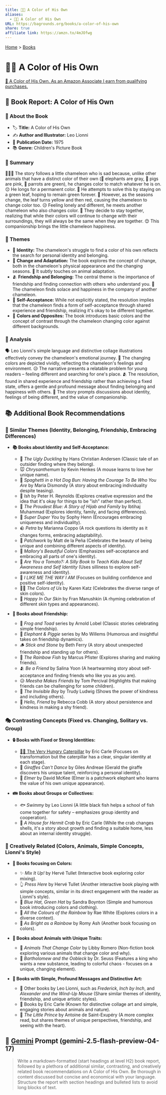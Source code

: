 ```yaml
---
title: 🌈🦎 A Color of His Own
aliases:
  - 🌈🦎 A Color of His Own
URL: https://bagrounds.org/books/a-color-of-his-own
share: true
affiliate link: https://amzn.to/4mJOfwg
---
```

[Home](../index.md) > [Books](./index.md)  
# 🌈🦎 A Color of His Own  
[🛒 A Color of His Own. As an Amazon Associate I earn from qualifying purchases.](https://amzn.to/4mJOfwg)  
  
## 📘 Book Report: A Color of His Own  
  
### 📖 About the Book  
  
* 🏷️ **Title:** A Color of His Own  
* ✍️ **Author and Illustrator:** Leo Lionni  
* 📅 **Publication Date:** 1975  
* 📚 **Genre:** Children's Picture Book  
  
### 📜 Summary  
  
🧑‍🤝‍🧑 The story follows a little chameleon who is sad because, unlike other animals that have a distinct color of their own (🐘 elephants are gray, 🐷 pigs are pink, 🦜 parrots are green), he changes color to match whatever he is on. 😔 He longs for a permanent color. 🌿 He attempts to solve this by staying on a green leaf, hoping to remain green forever. 🍂 However, as the seasons change, the leaf turns yellow and then red, causing the chameleon to change color too. 😥 Feeling lonely and different, he meets another chameleon who also changes color. 🤝 They decide to stay together, realizing that while their colors will continue to change with their surroundings, they will always be the same when they are together. 😊 This companionship brings the little chameleon happiness.  
  
### 🌈 Themes  
  
* 👤 **Identity:** The chameleon's struggle to find a color of his own reflects the search for personal identity and belonging.  
* 🔄 **Change and Adaptation:** The book explores the concept of change, both in the chameleon's physical appearance and the changing seasons. 🐒 It subtly touches on animal adaptation.  
* 🫂 **Friendship and Belonging:** The central theme is the importance of friendship and finding connection with others who understand you. 💚 The chameleon finds solace and happiness in the company of another chameleon.  
* 💖 **Self-Acceptance:** While not explicitly stated, the resolution implies that the chameleon finds a form of self-acceptance through shared experience and friendship, realizing it's okay to be different together.  
* 🎨 **Colors and Opposites:** The book introduces basic colors and the concept of contrast through the chameleon changing color against different backgrounds.  
  
### 🧐 Analysis  
  
🗣️ Leo Lionni's simple language and distinctive collage illustrations effectively convey the chameleon's emotional journey. 🌈 The changing colors are depicted vividly, reflecting the chameleon's feelings and environment. 😥 The narrative presents a relatable problem for young readers – feeling different and searching for one's place. 🫂 The resolution, found in shared experience and friendship rather than achieving a fixed state, offers a gentle and profound message about finding belonging and happiness with others. 💬 The story prompts discussions about identity, feelings of being different, and the value of companionship.  
  
## 📚 Additional Book Recommendations  
  
### 👯 Similar Themes (Identity, Belonging, Friendship, Embracing Differences)  
  
* **📚 Books about Identity and Self-Acceptance:**  
    * 🦢 *The Ugly Duckling* by Hans Christian Andersen (Classic tale of an outsider finding where they belong).  
    * 🐭 *Chrysanthemum* by Kevin Henkes (A mouse learns to love her unique name).  
    * 🌭 *Spaghetti in a Hot Dog Bun: Having the Courage To Be Who You Are* by Maria Dismondy (A story about embracing individuality despite teasing).  
    * 🎨 *Ish* by Peter H. Reynolds (Explores creative expression and the idea that it's okay for things to be "ish" rather than perfect).  
    * 🧕 *The Proudest Blue: A Story of Hijab and Family* by Ibtihaj Muhammad (Explores identity, family, and facing differences).  
    * 🌟 *Super Duper You* by Sophy Henn (Encourages embracing uniqueness and individuality).  
    * 🪨 *Petra* by Marianna Coppo (A rock questions its identity as it changes forms, embracing adaptability).  
    * 🧵 *Patchwork* by Matt de la Peña (Celebrates the beauty of being unique and combining different aspects of identity).  
    * 🎨 *Mallory's Beautiful Colors* (Emphasizes self-acceptance and embracing all parts of one's identity).  
    * 🍅 *Are You a Tomato?: A Silly Book to Teach Kids About Self Awareness and Self Identity* (Uses silliness to explore self-awareness and identity).  
    * 💖 *I LIKE ME THE WAY I AM* (Focuses on building confidence and positive self-identity).  
    * 👩‍🎨 *The Colors of Us* by Karen Katz (Celebrates the diverse range of skin colors).  
    * 👧 *Happy In Our Skin* by Fran Manushkin (A rhyming celebration of different skin types and appearances).  
  
* **🤝 Books about Friendship:**  
    * 🐸 *Frog and Toad* series by Arnold Lobel (Classic stories celebrating simple friendship).  
    * 🐘 *Elephant & Piggie* series by Mo Willems (Humorous and insightful takes on friendship dynamics).  
    * 🪵 *Stick and Stone* by Beth Ferry (A story about unexpected friendship and standing up for others).  
    * 🐠 *The Rainbow Fish* by Marcus Pfister (Explores sharing and making friends).  
    * 🫂 *Be a Friend* by Salina Yoon (A heartwarming story about self-acceptance and finding friends who like you as you are).  
    * 😥 *Meesha Makes Friends* by Tom Percival (Highlights that making friends can be challenging for some children).  
    * 👻 *The Invisible Boy* by Trudy Ludwig (Shows the power of kindness and including others).  
    * 👋 *Hello, Friend* by Rebecca Cobb (A story about persistence and kindness in making a shy friend).  
  
### 🎭 Contrasting Concepts (Fixed vs. Changing, Solitary vs. Group)  
  
* **🔒 Books with Fixed or Strong Identities:**  
    * [🐛🍎 The Very Hungry Caterpillar](./the-very-hungry-caterpillar.md) by Eric Carle (Focuses on transformation but the caterpillar has a clear, singular identity at each stage).  
    * 🦒 *Giraffes Can't Dance* by Giles Andreae (Gerald the giraffe discovers his unique talent, reinforcing a personal identity).  
    * 🐘 *Elmer* by David McKee (Elmer is a patchwork elephant who learns the value of his own unique appearance).  
  
* **👪 Books about Groups or Collectives:**  
    * 🐟 *Swimmy* by Leo Lionni (A little black fish helps a school of fish come together for safety – emphasizes group identity and cooperation).  
    * 🦀 *A House for Hermit Crab* by Eric Carle (While the crab changes shells, it's a story about growth and finding a suitable home, less about an internal identity struggle).  
  
### 🎨 Creatively Related (Colors, Animals, Simple Concepts, Lionni's Style)  
  
* **🌈 Books focusing on Colors:**  
    * ✨ *Mix It Up!* by Hervé Tullet (Interactive book exploring color mixing).  
    * 👆 *Press Here* by Hervé Tullet (Another interactive book playing with simple concepts, similar in its direct engagement with the reader as Lionni's style).  
    * 🧢 *Blue Hat, Green Hat* by Sandra Boynton (Simple and humorous book introducing colors and clothing).  
    * 🌈 *All the Colours of the Rainbow* by Rae White (Explores colors in a diverse context).  
    * 🌈 *As Bright as a Rainbow* by Romy Ash (Another book focusing on colors).  
  
* **🦓 Books about Animals with Unique Traits:**  
    * 🦎 *Animals That Change Color* by Libby Romero (Non-fiction book exploring various animals that change color and why).  
    * 🧪 *Bartholomew and the Oobleck* by Dr. Seuss (Features a king who wants a new substance, leading to colorful chaos - focuses on a unique, changing element).  
  
* **🌟 Books with Simple, Profound Messages and Distinctive Art:**  
    * 🦁 Other books by Leo Lionni, such as *Frederick*, *Inch by Inch*, and *Alexander and the Wind-Up Mouse* (Share similar themes of identity, friendship, and unique artistic styles).  
    * 🎨 Books by Eric Carle (Known for distinctive collage art and simple, engaging stories about animals and nature).  
    * 👑 *The Little Prince* by Antoine de Saint-Exupéry (A more complex read, but shares themes of unique perspectives, friendship, and seeing with the heart).  
  
## 💬 [Gemini](../software/gemini.md) Prompt (gemini-2.5-flash-preview-04-17)  
> Write a markdown-formatted (start headings at level H2) book report, followed by a plethora of additional similar, contrasting, and creatively related book recommendations on A Color of His Own. Be thorough in content discussed but concise and economical with your language. Structure the report with section headings and bulleted lists to avoid long blocks of text.